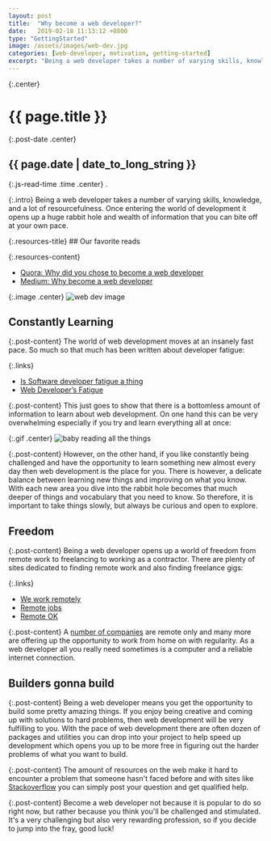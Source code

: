```yaml
---
layout: post
title:  "Why become a web developer?"
date:   2019-02-18 11:13:12 +0800
type: "GettingStarted"
image: /assets/images/web-dev.jpg
categories: [web-developer, motivation, getting-started]
excerpt: "Being a web developer takes a number of varying skills, knowledge, and a lot of resourcefulness. Once entering the world of development it opens up a  huge rabbit hole and wealth of information that you can bite off at your own pace."
---
```


{:.center}
# {{ page.title }}

{:.post-date .center}
## {{ page.date | date_to_long_string }}

{:.js-read-time .time .center}
.

{:.intro}
Being a web developer takes a number of varying skills, knowledge, and a lot
of resourcefulness. Once entering the world of development it opens up a 
huge rabbit hole and wealth of information that you can bite off at your own
pace.

<div class="resources-container" markdown="1">
{:.resources-title}
## Our favorite reads

{:.resources-content}
* [Quora: Why did you chose to become a web developer](https://www.quora.com/Why-did-you-chose-to-become-a-web-developer)
* [Medium: Why become a web developer](https://medium.com/enspiral-dev-academy/why-become-a-web-developer-cede4e48ca3a)
</div>

{:.image .center}
![web dev image]({{page.image}})

## Constantly Learning

{:.post-content}
The world of web development moves at an insanely fast pace. So much so that much has
been written about developer fatigue: 

{:.links}
* [Is Software developer fatigue a thing](https://dev.to/rhymes/is-software-developer-fatigue-a-thing-2a09)
*  [Web Developer’s Fatigue](https://medium.com/simply/web-developers-fatigue-90e0e6d40dd5)

{:.post-content}
This just goes to show that there is a bottomless amount of information to learn
about web development. On one hand this can be very overwhelming especially
if you try and learn everything all at once:

{:.gif .center}
![baby reading all the things](https://media.giphy.com/media/NN0hIFfU8htug/giphy.gif "Logo Title Text 1")

{:.post-content}
However, on the other hand, if you like constantly being challenged and have the opportunity
to learn something new almost every day then web development is the place for you.
There is however, a delicate balance between learning new things and improving
on what you know. With each new area you dive into the rabbit hole becomes that much deeper
of things and vocabulary that you need to know. So therefore, it is important
to take things slowly, but always be curious and open to explore.
## Freedom

{:.post-content}
Being a web developer opens up a world of freedom from remote work to freelancing
to working as a contractor. There are plenty of sites dedicated to finding 
remote work and also finding freelance gigs:

{:.links}
* [We work remotely](https://weworkremotely.com/)
* [Remote jobs](https://remote.co/remote-jobs/)
* [Remote OK](https://remoteok.io/)

{:.post-content}
A [number of companies](https://github.com/yanirs/established-remote) are remote only 
and many more are offering up the opportunity to work from home on with regularity.
As a web developer all you really need sometimes is a computer and a reliable
internet connection.

## Builders gonna build

{:.post-content}
Being a web developer means you get the opportunity to build some pretty amazing things.
If you enjoy being creative and coming up with solutions to hard problems, then
web development will be very fulfilling to you. With the pace of web development
there are often dozen of packages and utilities you can drop into your project
to help speed up development which opens you up to be more free in figuring out
the harder problems of what you want to build. 

{:.post-content}
The amount of resources on the
web make it hard to encounter a problem that someone hasn't faced before and with
sites like [Stackoverflow](http://stackoverflow.com) you can simply post your question and get qualified help.

{:.post-content}
Become a web developer not because it is popular to do so right now, but rather
because you think you'll be challenged and stimulated. It's a very challenging but also very
rewarding profession, so if you decide to jump into the fray, good luck!
